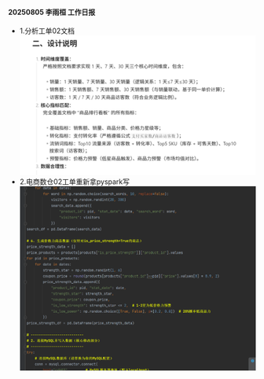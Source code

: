 #### 20250805 李雨桓 工作日报
* 1.分析工单02文档![img.png](img.png)
* 2.电商数仓02工单重新拿pyspark写![img_1.png](img_1.png)